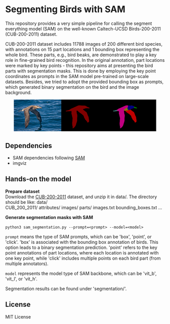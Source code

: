 # Segmenting Birds with SAM

This repository provides a very simple pipeline for calling the segment everything model (SAM) on the well-known Caltech-UCSD Birds-200-2011 (CUB-200-2011) dataset.

CUB-200-2011 dataset includes 11788 images of 200 different bird species, with annotations on 15 part locations and 1 bounding box representing the whole bird. These parts, e.g., bird beaks, are demonstrated to play a key role in fine-grained bird recognition. In the original annotation, part locations were marked by key points - this repository aims at presenting the bird parts with segmentation masks. This is done by employing the key point coordinates as prompts in the SAM model pre-trained on large-scale datasets. Besides, we tried to adopt the provided bounding box as prompts, which generated binary segmentation on the bird and the image background.

<center class="half">
<img src=assets/image.jpg width="150"/><img src=assets/binary_mask.png width="150"/><img src=assets/multi_class_mask.png width="150"/>
</center>



## Dependencies
 - SAM dependencies following [SAM](https://github.com/facebookresearch/segment-anything) 
 - imgviz

## Hands-on the model
**Prepare dataset**  
Download the [CUB-200-2011](https://www.vision.caltech.edu/datasets/cub_200_2011/) dataset, and unzip it in data/. The directory should be like:
data/  
    CUB_200_2011/
        attributes/
        images/
        parts/
        images.txt
        bounding_boxes.txt
        ...

**Generate segmentation masks with SAM**

    python3 sam_segmentation.py --prompt=<prompt> --model=<model>

`prompt` means the type of SAM prompts, which can be 'box', 'point', or 'click'. 'box' is associated with the bounding box annotation of birds. This option leads to a binary segmentation prediction. 'point' refers to the key point annotations of part locations, where each location is annotated with one key point, while 'click' includes multiple points on each bird part (from multiple annotators).   

`model` represents the model type of SAM backbone, which can be 'vit_b', 'vit_l', or 'vit_h'. 

Segmentation results can be found under 'segmentation/'. 

## License
MIT License

